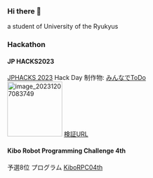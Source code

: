 ### Hi there 👋
a student of University of the Ryukyus

<!--
**medicine-t/medicine-t** is a ✨ _special_ ✨ repository because its `README.md` (this file) appears on your GitHub profile.

Here are some ideas to get you started:

- 🔭 I’m currently working on ...
- 🌱 I’m currently learning ...
- 👯 I’m looking to collaborate on ...
- 🤔 I’m looking for help with ...
- 💬 Ask me about ...
- 📫 How to reach me: ...
- 😄 Pronouns: ...
- ⚡ Fun fact: ...
-->

### Hackathon
#### JP HACKS2023 
[JPHACKS 2023](https://jphacks.com/2023) Hack Day
制作物: [みんなでToDo](https://github.com/jphacks/OL_2318)  
<img width="125" alt="image_20231207083749" src="https://github.com/medicine-t/medicine-t/assets/45628320/a3d88d32-7209-4fe3-8320-45e8254c17e9">
[検証URL](https://www.openbadge-global.com/api/v1.0/openBadge/v2/Wallet/Public/GetAssertionShare/bHR1NDdEb2hMT2V6VjlHMGNQWk8zQT09)

#### Kibo Robot Programming Challenge 4th
予選8位
プログラム [KiboRPC04th](https://github.com/medicine-t/Kibo-RPC4th)

